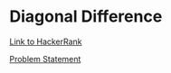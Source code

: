 # Diagonal Difference

[Link to HackerRank](https://www.hackerrank.com/challenges/diagonal-difference/problem)

[Problem Statement](diagonal-difference-English.pdf)